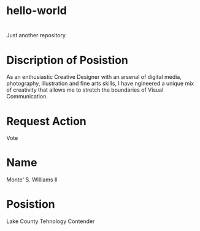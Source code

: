# hello-world
#
Just another repository
# 
# Discription of Posistion 
As an enthusiastic Creative Designer with an arsenal of digital 
media, photography, illustration and fine arts skills, I have 
ngineered a unique mix of creativity that allows me to stretch 
the boundaries of Visual Communication.
#
# Request Action
Vote
#
# Name
Monte' S. Williams II
#
# Posistion
Lake County Tehnology Contender













